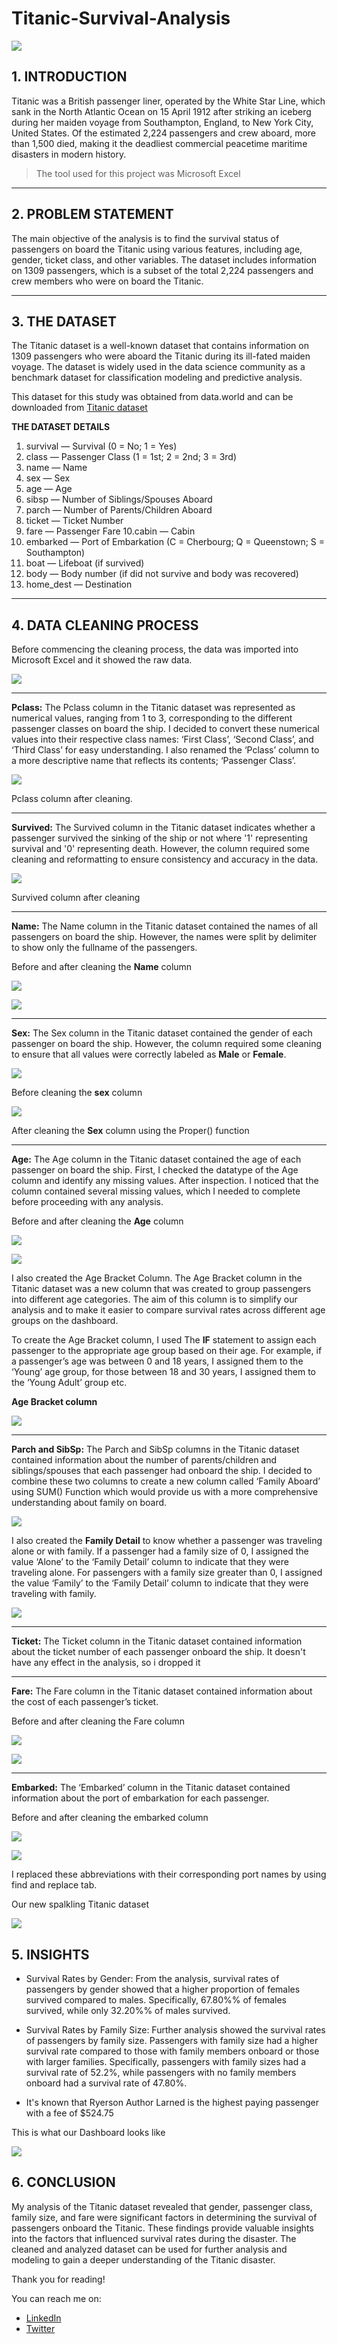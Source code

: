 # Titanic-Survival-Analysis

![](https://github.com/Berry-of-Tech/Titanic-Survival-Analysis/blob/main/titanic%20image%20WEBP.webp)

## 1. INTRODUCTION

Titanic was a British passenger liner, operated by the White Star Line, which sank in the North Atlantic Ocean on 15 April 1912 after striking an iceberg during her maiden voyage from Southampton, England, to New York City, United States. Of the estimated 2,224 passengers and crew aboard, more than 1,500 died, making it the deadliest commercial peacetime maritime disasters in modern history.

> The tool used for this project was Microsoft Excel

---

## 2. PROBLEM STATEMENT

The main objective of the analysis is to find the survival status of passengers on board the Titanic using various features, including age, gender, ticket class, and other variables. The dataset includes information on 1309 passengers, which is a subset of the total 2,224 passengers and crew members who were on board the Titanic.

---

## 3. THE DATASET

The Titanic dataset is a well-known dataset that contains information on 1309 passengers who were aboard the Titanic during its ill-fated maiden voyage. The dataset is widely used in the data science community as a benchmark dataset for classification modeling and predictive analysis.

This dataset for this study was obtained from data.world and can be downloaded from [Titanic dataset](https://data.world/nrippner/titanic-disaster-dataset)

**THE DATASET DETAILS**

1. survival — Survival (0 = No; 1 = Yes)
2. class — Passenger Class (1 = 1st; 2 = 2nd; 3 = 3rd)
3. name — Name
4. sex — Sex
5. age — Age
6. sibsp — Number of Siblings/Spouses Aboard
7. parch — Number of Parents/Children Aboard
8. ticket — Ticket Number
9. fare — Passenger Fare
10.cabin — Cabin
11. embarked — Port of Embarkation (C = Cherbourg; Q = Queenstown; S = Southampton)
12. boat — Lifeboat (if survived)
13. body — Body number (if did not survive and body was recovered)
14. home_dest — Destination

---

## 4. DATA CLEANING PROCESS

Before commencing the cleaning process, the data was imported into Microsoft Excel and it showed the raw data.

![](https://github.com/Berry-of-Tech/Titanic-Survival-Analysis/blob/main/Titanic%20unclean%20data.webp)

---

**Pclass:** The Pclass column in the Titanic dataset was represented as numerical values, ranging from 1 to 3, corresponding to the different passenger classes on board the ship. I decided to convert these numerical values into their respective class names: ‘First Class’, ‘Second Class’, and ‘Third Class’ for easy understanding. I also renamed the ‘Pclass’ column to a more descriptive name that reflects its contents; ‘Passenger Class’.

![](https://github.com/Berry-of-Tech/Titanic-Survival-Analysis/blob/main/P-class%20clean.webp)

Pclass column after cleaning.

---

**Survived:** The Survived column in the Titanic dataset indicates whether a passenger survived the sinking of the ship or not where '1' representing survival and '0' representing death. However, the column required some cleaning and reformatting to ensure consistency and accuracy in the data.

![](https://github.com/Berry-of-Tech/Titanic-Survival-Analysis/blob/main/Survived%20clean.webp)

Survived column after cleaning

---

**Name:** The Name column in the Titanic dataset contained the names of all passengers on board the ship. However, the names were split by delimiter to show only the fullname of the passengers.

Before and after cleaning the **Name** column

![](https://github.com/Berry-of-Tech/Titanic-Survival-Analysis/blob/main/Unclean%20Name%20column.webp)

![](https://github.com/Berry-of-Tech/Titanic-Survival-Analysis/blob/main/clean%20full%20name.webp)

---

**Sex:** The Sex column in the Titanic dataset contained the gender of each passenger on board the ship. However, the column required some cleaning to ensure that all values were correctly labeled as **Male** or **Female**.

![](https://github.com/Berry-of-Tech/Titanic-Survival-Analysis/blob/main/Sex%20column%20after%20cleaning.webp)

Before cleaning the **sex** column

![](https://github.com/Berry-of-Tech/Titanic-Survival-Analysis/blob/main/Sex%20column%20after%20cleaning.png)

After cleaning the **Sex** column using the Proper() function

---

**Age:** The Age column in the Titanic dataset contained the age of each passenger on board the ship. First, I checked the datatype of the Age column and identify any missing values. After inspection. I noticed that the column contained several missing values, which I needed to complete before proceeding with any analysis.

Before and after cleaning the **Age** column

![](https://github.com/Berry-of-Tech/Titanic-Survival-Analysis/blob/main/age%20before%20cleaning.webp)

![](https://github.com/Berry-of-Tech/Titanic-Survival-Analysis/blob/main/age%20after%20cleaning.webp)

I also created the Age Bracket Column. The Age Bracket column in the Titanic dataset was a new column that was created to group passengers into different age categories. The aim of this column is to simplify our analysis and to make it easier to compare survival rates across different age groups on the dashboard.

To create the Age Bracket column, I used The **IF** statement to assign each passenger to the appropriate age group based on their age. For example, if a passenger’s age was between 0 and 18 years, I assigned them to the ‘Young’ age group, for those between 18 and 30 years, I assigned them to the ‘Young Adult’ group etc.

**Age Bracket column**

![](https://github.com/Berry-of-Tech/Titanic-Survival-Analysis/blob/main/Age%20bracket%20column.png)

---

**Parch and SibSp:** The Parch and SibSp columns in the Titanic dataset contained information about the number of parents/children and siblings/spouses that each passenger had onboard the ship. I decided to combine these two columns to create a new column called ‘Family Aboard’ using SUM() Function which would provide us with a more comprehensive understanding about family on board.

![](https://github.com/Berry-of-Tech/Titanic-Survival-Analysis/blob/main/family%20aboard%20clean.webp)

I also created the **Family Detail** to know whether a passenger was traveling alone or with family. If a passenger had a family size of 0, I assigned the value ‘Alone’ to the ‘Family Detail’ column to indicate that they were traveling alone. For passengers with a family size greater than 0, I assigned the value ‘Family’ to the ‘Family Detail’ column to indicate that they were traveling with family.

![](https://github.com/Berry-of-Tech/Titanic-Survival-Analysis/blob/main/Family%20details.webp)

---

**Ticket:** The Ticket column in the Titanic dataset contained information about the ticket number of each passenger onboard the ship. It doesn't have any effect in the analysis, so i dropped it

---

**Fare:** The Fare column in the Titanic dataset contained information about the cost of each passenger’s ticket.

Before and after cleaning the Fare column

![](https://github.com/Berry-of-Tech/Titanic-Survival-Analysis/blob/main/fare%20column%20before%20cleaning.webp)

![](https://github.com/Berry-of-Tech/Titanic-Survival-Analysis/blob/main/Clean%20Ticket%20Fare.png)

---

**Embarked:** The ‘Embarked’ column in the Titanic dataset contained information about the port of embarkation for each passenger.

Before and after cleaning the embarked column

![](https://github.com/Berry-of-Tech/Titanic-Survival-Analysis/blob/main/embarked%20before%20cleaning.webp)

![](https://github.com/Berry-of-Tech/Titanic-Survival-Analysis/blob/main/embarked%20after%20cleaning.webp)

I replaced these abbreviations with their corresponding port names by using find and replace tab.

Our new spalkling Titanic dataset

![](https://github.com/Berry-of-Tech/Titanic-Survival-Analysis/blob/main/Clean%20titanic%20dataset.png)



## 5. INSIGHTS

- Survival Rates by Gender: From the analysis, survival rates of passengers by gender showed that a higher proportion of females survived compared to males. Specifically, 67.80%% of females survived, while only 32.20%% of males survived.

- Survival Rates by Family Size: Further analysis showed the survival rates of passengers by family size. Passengers with family size had a higher survival rate compared to those with family members onboard or those with larger families. Specifically, passengers with family sizes had a survival rate of 52.2%, while passengers with no family members onboard had a survival rate of 47.80%.

- It's known that Ryerson Author Larned is the highest paying passenger with a fee of $524.75

This is what our Dashboard looks like

![](https://github.com/Berry-of-Tech/Titanic-Survival-Analysis/blob/main/Titanic%20Survival%20Dashboard.jpg)

## 6. CONCLUSION

My analysis of the Titanic dataset revealed that gender, passenger class, family size, and fare were significant factors in determining the survival of passengers onboard the Titanic. These findings provide valuable insights into the factors that influenced survival rates during the disaster. The cleaned and analyzed dataset can be used for further analysis and modeling to gain a deeper understanding of the Titanic disaster.

Thank you for reading!

You can reach me on:

- [LinkedIn](https://www.linkedin.com/in/alajede-mustapha-6071211a9/)
- [Twitter](https://twitter.com/Berry_Analyst)



